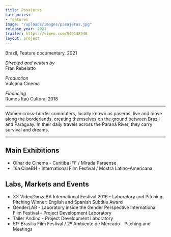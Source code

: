 ```yaml
---
title: Pasajeras
categories:
- features
image: "/uploads/images/pasajeras.jpg"
release_year: 2021
trailer: https://vimeo.com/540148948
layout: project
---
```


Brazil, Feature documentary, 2021

_Directed and written by_  
Fran Rebelatto

_Production_  
Vulcana Cinema

_Financing_  
Rumos Itaú Cultural 2018

***

Women cross-border commuters, locally known as paseras, live and move along the borderlands, creating themselves on the ground between Brazil and Paraguay. In their daily travels across the Paraná River, they carry survival and dreams.

***

## Main Exhibitions

* Olhar de Cinema - Curitiba IFF / Mirada Paraense
* 16a CineBH - International Film Festival / Mostra Latino-Americana

## Labs, Markets and Events

* XX VideoDanzaBA International Festival 2016 - Laboratory and Pitching.  
  Pitching Winner: English and Spanish Subtitle Award
* GenderLAB - Laboratory inside the Gender Perspective International Film Festival - Project Development Laboratory
* Taller Andino - Project Development Laboratory
* 51º Brasilia Film Festival / 2º Ambiente de Mercado - Pitching and Meetings